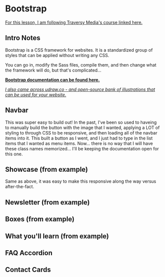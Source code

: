 # Bootstrap
[For this lesson, I am following Traversy Media's course linked here.](https://www.youtube.com/watch?v=4sosXZsdy-s)

## Intro Notes
Bootstrap is a CSS framework for websites. It is a standardized group of styles that can be applied without writing any CSS.

You can go in, modify the Sass files, compile them, and then change what the framework will do, but that's complicated...

<strong>[Bootstrap documentation can be found here.](https://getbootstrap.com/docs/5.3/getting-started/introduction/)</strong>

<em>[I also came across udraw.co - and open-source bank of illustrations that can be used for your website.](https://undraw.co/)</em>

## Navbar
This was super easy to build out! In the past, I've been so used to haveing to manually build the button with the image that I wanted, applying a LOT of styling to through CSS to be responsive, and then loading all of the navbar items into it. This built a button as I went, and I just had to type in the list items that I wanted as menu items. Now... there is no way that I will have these class names memorized... I'll be keeping the documentation open for this one.

## Showcase (from example)
Same as above, it was easy to make this responsive along the way versus after-the-fact. 

## Newsletter (from example)

## Boxes (from example)

## What you'll learn (from example)

## FAQ Accordion

## Contact Cards